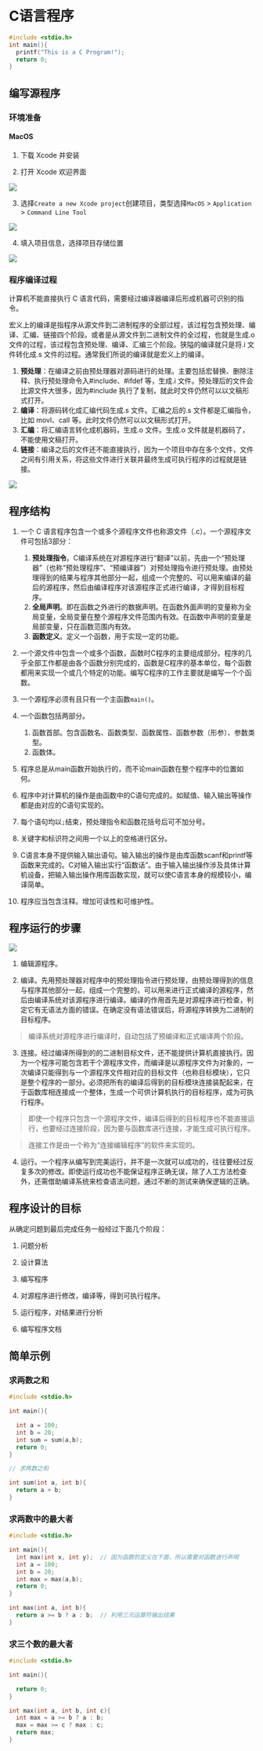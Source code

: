 # C语言程序

```c
#include <stdio.h>
int main(){
  printf("This is a C Program!");
  return 0;
}
```

## 编写源程序

### 环境准备

#### MacOS

1. 下载 Xcode 并安装

2. 打开 Xcode 欢迎界面

![](./img/xcode.png)

3. 选择`Create a new Xcode project`创建项目，类型选择`MacOS` > `Application` > `Command Line Tool`

![](./img/project.png)

4. 填入项目信息，选择项目存储位置

![](./img/info.png)

### 程序编译过程

计算机不能直接执行 C 语言代码，需要经过编译器编译后形成机器可识别的指令。

宏义上的编译是指程序从源文件到二进制程序的全部过程，该过程包含预处理、编译、汇编、链接四个阶段。或者是从源文件到二进制文件的全过程，也就是生成.o 文件的过程，该过程包含预处理、编译、汇编三个阶段。狭隘的编译就只是将.i 文件转化成.s 文件的过程。通常我们所说的编译就是宏义上的编译。

1. **预处理**：在编译之前由预处理器对源码进行的处理。主要包括宏替换、删除注释、执行预处理命令入#include、#ifdef 等，生成.i 文件。预处理后的文件会比源文件大很多，因为#include 执行了复制，就此时文件仍然可以以文稿形式打开。
2. **编译**：将源码转化成汇编代码生成.s 文件。汇编之后的.s 文件都是汇编指令，比如 movl、call 等。此时文件仍然可以以文稿形式打开。
3. **汇编**：将汇编语言转化成机器码，生成.o 文件。生成.o 文件就是机器码了，不能使用文稿打开。
4. **链接**：编译之后的文件还不能直接执行，因为一个项目中存在多个文件，文件之间有引用关系，将这些文件进行关联并最终生成可执行程序的过程就是链接。

![](./img/compile.png)




## 程序结构

1. 一个 C 语言程序包含一个或多个源程序文件也称源文件（.c）。一个源程序文件可包括3部分：
    1. **预处理指令**。C编译系统在对源程序进行“翻译”以前，先由一个“预处理器”（也称“预处理程序”、“预编译器”）对预处理指令进行预处理。由预处理得到的结果与程序其他部分一起，组成一个完整的、可以用来编译的最后的源程序，然后由编译程序对该源程序正式进行编译，才得到目标程序。
    2. **全局声明**。即在函数之外进行的数据声明。在函数外面声明的变量称为全局变量，全局变量在整个源程序文件范围内有效。在函数中声明的变量是局部变量，只在函数范围内有效。
    3. **函数定义**。定义一个函数，用于实现一定的功能。

2. 一个源文件中包含一个或多个函数，函数时C程序的主要组成部分。程序的几乎全部工作都是由各个函数分别完成的，函数是C程序的基本单位，每个函数都用来实现一个或几个特定的功能。编写C程序的工作主要就是编写一个个函数。
3. 一个源程序必须有且只有一个主函数`main()`。

4. 一个函数包括两部分。
    1. 函数首部。包含函数名、函数类型、函数属性、函数参数（形参）、参数类型。
    2. 函数体。

5. 程序总是从main函数开始执行的，而不论main函数在整个程序中的位置如何。

6. 程序中对计算机的操作是由函数中的C语句完成的。如赋值、输入输出等操作都是由对应的C语句实现的。

7. 每个语句均以`;`结束，预处理指令和函数花括号后可不加分号。

8. 关键字和标识符之间用一个以上的空格进行区分。

9. C语言本身不提供输入输出语句。输入输出的操作是由库函数scanf和printf等函数来完成的。C对输入输出实行“函数话”。由于输入输出操作涉及具体计算机设备，把输入输出操作用库函数实现，就可以使C语言本身的规模较小，编译简单。

10. 程序应当包含注释。增加可读性和可维护性。

## 程序运行的步骤

![](./img/run.png)

1. 编辑源程序。

2. 编译。先用预处理器对程序中的预处理指令进行预处理，由预处理得到的信息与程序其他部分一起，组成一个完整的，可以用来进行正式编译的源程序，然后由编译系统对该源程序进行编译。编译的作用首先是对源程序进行检查，判定它有无语法方面的错误。在确定没有语法错误后，将源程序转换为二进制的目标程序。
> 编译系统对源程序进行编译时，自动包括了预编译和正式编译两个阶段。

3. 连接。经过编译所得到的的二进制目标文件，还不能提供计算机直接执行。因为一个程序可能包含若干个源程序文件，而编译是以源程序文件为对象的，一次编译只能得到与一个源程序文件相对应的目标文件（也称目标模块），它只是整个程序的一部分。必须把所有的编译后得到的目标模块连接装配起来，在于函数库相连接成一个整体，生成一个可供计算机执行的目标程序，成为可执行程序。
> 即使一个程序只包含一个源程序文件，编译后得到的目标程序也不能直接运行，也要经过连接阶段，因为要与函数库进行连接，才能生成可执行程序。

> 连接工作是由一个称为“连接编辑程序”的软件来实现的。

4. 运行。一个程序从编写到完美运行，并不是一次就可以成功的，往往要经过反复多次的修改。即使运行成功也不能保证程序正确无误，除了人工方法检查外，还需借助编译系统来检查语法问题，通过不断的测试来确保逻辑的正确。


## 程序设计的目标

从确定问题到最后完成任务一般经过下面几个阶段：

1. 问题分析

2. 设计算法

3. 编写程序

4. 对源程序进行修改，编译等，得到可执行程序。

5. 运行程序，对结果进行分析

6. 编写程序文档

## 简单示例

### 求两数之和

```c
#include <stdio.h>

int main(){

  int a = 100;
  int b = 20;
  int sum = sum(a,b);
  return 0;
}

// 求两数之和

int sum(int a, int b){
  return a + b;
}

```

### 求两数中的最大者

```c
#include <stdio.h>

int main(){
  int max(int x, int y);  // 因为函数的定义在下面，所以需要对函数进行声明
  int a = 100;
  int b = 20;
  int max = max(a,b);
  return 0;
}

int max(int a, int b){
  return a >= b ? a : b;  // 利用三元运算符输出结果
}
```

### 求三个数的最大者

```c
#include <stdio.h>

int main(){

  return 0;
}

int max(int a, int b, int c){
  int max = a >= b ? a : b;
  max = max >= c ? max : c;
  return max;
}

```